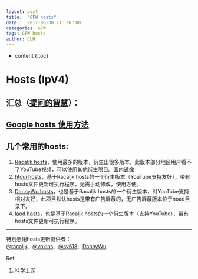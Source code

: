```yaml
---
layout: post
title:  "GFW hosts"
date:   2017-06-30 21：36：00
categories: GFW
tags: GFW hosts
author: CLH
---
```


* content
{:toc}

# Hosts (IpV4) #
## 汇总（[提问的智慧](https://github.com/ryanhanwu/How-To-Ask-Questions-The-Smart-Way/blob/master/README-zh_CN.md)）： ##

## [Google hosts 使用方法](https://github.com/racaljk/hosts/blob/master/README.md)            ##
## 几个常用的hosts: ##

1. [Racaljk hosts](https://github.com/racaljk/hosts)，使用最多的版本，衍生出很多版本，此版本部分地区用户看不了YouTube视频，可以使用其他衍生项目。[国内镜像](https://coding.net/u/scaffrey/p/hosts/git)
2. [htcui hosts](http://htcui.com/tag/hosts/)，基于Racaljk hosts的一个衍生版本（YouTube支持友好），带有hosts文件更新可执行程序，无需手动修改，使用方便。
3. [DannyWu hosts](http://idannywu.com/)，也是基于Racaljk hosts的一个衍生版本，对YouTube支持相对友好，此项目默认hosts是带有广告屏蔽的，无广告屏蔽版本位于noad目录下。
4. [laod hosts](https://laod.cn/hosts/2017-google-hosts.html)，也是基于Racaljk hosts的一个衍生版本（支持YouTube），带有hosts文件更新可执行程序。


----------

特别感谢hosts更新提供者：  
[@racaljk](https://github.com/racaljk/hosts)、[@vokins](https://github.com/vokins/yhosts)、[@sy618](https://github.com/sy618/hosts)、[DannyWu](https://github.com/WUZHIQIANGX/hosts)


Ref:
1. [科学上网](https://github.com/taoste/taoste.github.io/issues/1)